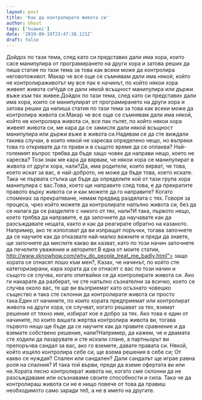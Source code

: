 ```yaml
---
layout: post
title: 'Как да контролирате живота си'
author: Ghost
tags: ['huawei']
date: '2019-09-19T23:47:38.121Z'
draft: false
---
```


Дойдох по тази тема, след като си представих дали има хора, които сасе манипулира от програмирането на други хора и затова реших да пиша статия по тази тема за това как всеки може да контролира неговотоживот. Макар че все още се съмнявам дали има някой, който не контролираживотът му все пак е начинът, по който някои хора живеят живота сиЧудя се дали някой всъщност манипулира или държи въже към тях живее.Дойдох по тази тема, след като си представих дали има хора, които се манипулират от програмирането на други хора и затова реших да напиша статия по тази тема за това как всеки може да контролира живота си.Макар че все още се съмнявам дали има някой, който не контролира живота си, все пак пътят, по който някои хора живеят живота си, ме кара да се замисля дали някой всъщност манипулира или държи въже в живота си.Надявам се да сте виждали такива случаи, в които някой не харесва определено нещо, но въпреки това го откривате да го прави и в същото време да се оплаква? Най-големият въпрос трябва да бъде защо човек да направи нещо, което не харесва? Този знак ме кара да вярвам, че някои хора се манипулират в живота от други хора, нали?Да, има родители, които вярват, че това, което искат за вас, е най-доброто, не може да бъде това, което искате. Така че първата стъпка ще бъде да определите кой от тази група хора манипулира с вас.Това, което ще направите след това, е да прекратите правото върху живота си и как можете да го направите? Когато споменах за прекратяване, нямам предвид раздялата с тях. Говоря за процеса, чрез който можете да контролирате напълно живота си, без да се налага да се разделяте с никого от тях, нали?И така, първото нещо, което трябва да направите, е да започнете да научавате как да разсъждавате нещата, както и как да реагирате обратно на казаното. Например, ако те използват да ви изпращат поръчки, тогава започнете да се научите как да отказвате най-малко важните и преди да знаете, ще започнете да мислите какво ви казват, като по този начин започнете да печелите уважение и авторитет.В една от моите статии, http://www.xknowhow.com/why_do_people_treat_me_badly.html"> защо хората се отнасят лошо към мен?, Казах, че начинът, по който сте категоризирани, кара хората да се отнасят с вас по този начин и същото се случва, когато опитвайки се да контролирате живота си. Ако ги накарате да разберат, че сте напълно съзнателни за всичко, което се случва около вас, те ще ви възприемат като осъзнато човешко същество и така сте склонни да контролирате живота си просто така.Един от начините, по които хората предприемат или контролират живота на други хора, се случват, когато решават за тях, вземат решения от тяхно име, избират кое е добро за тях. Ако това е един от начините, по които вашата жертва контролира живота ви, тогава първото нещо ще бъде да се научите как да правите сравнение и да вземате собствено решение, нали?Например, да кажем, че и двамата сте ходили да пазарувате и сте искали спане, а партньорът ви препоръчва сандал за вас, ако го вземете, давате правата си. Някой, който изцяло контролира себе си, ще взема решения в себе си; От какво се нуждая? Спален или сандален? Дали сандалът ще играе равна роля на спалния? И така той върви, преди да вземе офертата ви или не.Хората лесно контролират живота ни, когато сме склонни да не разсъждаваме или осъзнаваме своите способности и сила. Така че да контролираш живота си не е нищо повече от това да правиш необходимото само заради теб, а не в името на другите.
